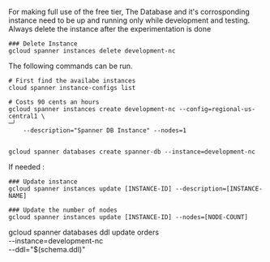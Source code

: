 For making full use of the free tier, The Database and it's corrosponding instance need to be up and running only while development and testing.
Always delete the instance after the experimentation is done

```shell
### Delete Instance
gcloud spanner instances delete development-nc
```

The following commands can be run.

```shell
# First find the availabe instances
cloud spanner instance-configs list

# Costs 90 cents an hours
gcloud spanner instances create development-nc --config=regional-us-central1 \                                                                                                                             ─╯
    --description="Spanner DB Instance" --nodes=1


gcloud spanner databases create spanner-db --instance=development-nc
```

If needed :

```shell
### Update instance
gcloud spanner instances update [INSTANCE-ID] --description=[INSTANCE-NAME]

### Update the number of nodes
gcloud spanner instances update [INSTANCE-ID] --nodes=[NODE-COUNT]
```

gcloud spanner databases ddl update orders \
--instance=development-nc \
--ddl="$(schema.ddl)"
